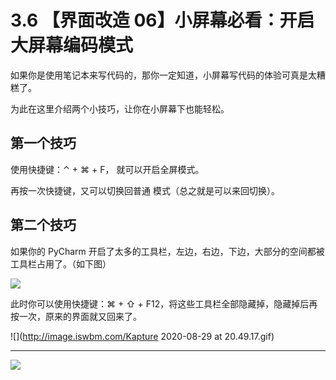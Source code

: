 # 3.6 【界面改造 06】小屏幕必看：开启大屏幕编码模式



如果你是使用笔记本来写代码的，那你一定知道，小屏幕写代码的体验可真是太糟糕了。

为此在这里介绍两个小技巧，让你在小屏幕下也能轻松。

## 第一个技巧

使用快捷键：⌃ + ⌘ + F， 就可以开启全屏模式。

再按一次快捷键，又可以切换回普通 模式（总之就是可以来回切换）。

## 第二个技巧

如果你的 PyCharm 开启了太多的工具栏，左边，右边，下边，大部分的空间都被工具栏占用了。（如下图）

![](http://image.iswbm.com/image-20200829204125502.png)

此时你可以使用快捷键：⌘ + ⇧ + F12，将这些工具栏全部隐藏掉，隐藏掉后再按一次，原来的界面就又回来了。

![](http://image.iswbm.com/Kapture 2020-08-29 at 20.49.17.gif)





---

![](https://open.weixin.qq.com/qr/code?username=idealyard)